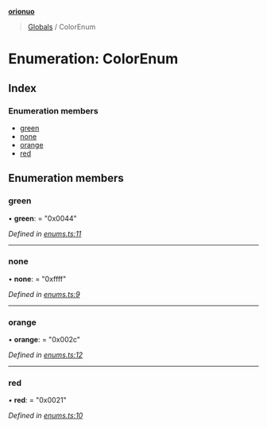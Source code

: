 **[orionuo](../README.md)**

> [Globals](../globals.md) / ColorEnum

# Enumeration: ColorEnum

## Index

### Enumeration members

* [green](colorenum.md#green)
* [none](colorenum.md#none)
* [orange](colorenum.md#orange)
* [red](colorenum.md#red)

## Enumeration members

### green

•  **green**:  = "0x0044"

*Defined in [enums.ts:11](https://github.com/msviha/orionuo/blob/ec017d9/src/enums.ts#L11)*

___

### none

•  **none**:  = "0xffff"

*Defined in [enums.ts:9](https://github.com/msviha/orionuo/blob/ec017d9/src/enums.ts#L9)*

___

### orange

•  **orange**:  = "0x002c"

*Defined in [enums.ts:12](https://github.com/msviha/orionuo/blob/ec017d9/src/enums.ts#L12)*

___

### red

•  **red**:  = "0x0021"

*Defined in [enums.ts:10](https://github.com/msviha/orionuo/blob/ec017d9/src/enums.ts#L10)*
